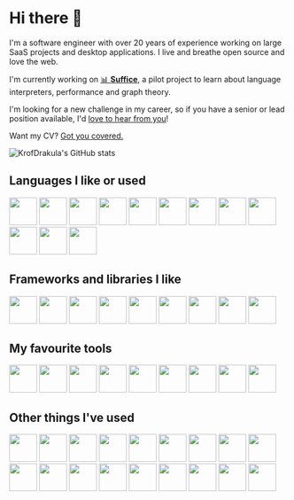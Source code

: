 # Hi there 👋

I'm a software engineer with over 20 years of experience working on large SaaS projects and desktop applications. I live and breathe open source and love the web.

I'm currently working on [📊 **Suffice**](https://github.com/KrofDrakula/suffice), a pilot project to learn about language interpreters, performance and graph theory.

I'm looking for a new challenge in my career, so if you have a senior or lead position available, I'd [love to hear from you](mailto:krofdrakula+readme@gmail.com)!

Want my CV? [Got you covered.](https://krofdrakula.github.io/assets/klemen-slavic.pdf)

![KrofDrakula's GitHub stats](https://github-readme-stats.vercel.app/api?username=krofdrakula&count_private=true&theme=transparent&show_icons=true)

## Languages I like or used

<div>
  <img src="https://cdn.jsdelivr.net/gh/devicons/devicon/icons/typescript/typescript-original.svg" height="50"/>
  <img src="https://cdn.jsdelivr.net/gh/devicons/devicon/icons/javascript/javascript-original.svg" height="50"/>
  <img src="https://cdn.jsdelivr.net/gh/devicons/devicon/icons/html5/html5-original.svg" height="50"/>
  <img src="https://cdn.jsdelivr.net/gh/devicons/devicon/icons/css3/css3-original.svg" height="50"/>
  <img src="https://cdn.jsdelivr.net/gh/devicons/devicon/icons/rust/rust-plain.svg" height="50"/>
  <img src="https://cdn.jsdelivr.net/gh/devicons/devicon/icons/csharp/csharp-original.svg" height="50"/>
  <img src="https://cdn.jsdelivr.net/gh/devicons/devicon/icons/coffeescript/coffeescript-original.svg" height="50"/>
  <img src="https://cdn.jsdelivr.net/gh/devicons/devicon/icons/ruby/ruby-original.svg" height="50"/>
  <img src="https://cdn.jsdelivr.net/gh/devicons/devicon/icons/lua/lua-original-wordmark.svg" height="50"/>
  <img src="https://cdn.jsdelivr.net/gh/devicons/devicon/icons/python/python-original.svg" height="50"/>
  <img src="https://cdn.jsdelivr.net/gh/devicons/devicon/icons/php/php-original.svg" height="50"/>
  <img src="https://cdn.jsdelivr.net/gh/devicons/devicon/icons/c/c-original.svg" height="50"/>
</div>

## Frameworks and libraries I like

<div>
  <img src="https://www.solidjs.com/assets/logo-123b04bc.svg" height="50"/>
  <img src="https://preactjs.com/assets/branding/symbol.svg" height="50"/>
  <img src="https://cdn.jsdelivr.net/gh/devicons/devicon/icons/react/react-original.svg" height="50"/>
  <img src="https://cdn.jsdelivr.net/gh/devicons/devicon/icons/express/express-original.svg" height="50"/>
  <img src="https://cdn.jsdelivr.net/gh/devicons/devicon/icons/svelte/svelte-original.svg" height="50" />
  <img src="https://cdn.jsdelivr.net/gh/devicons/devicon/icons/d3js/d3js-original.svg" height="50"/>
  <img src="https://cdn.jsdelivr.net/gh/devicons/devicon/icons/electron/electron-original.svg" height="50"/>
  <img src="https://cdn.jsdelivr.net/gh/devicons/devicon/icons/markdown/markdown-original.svg" height="50"/>
  <img src="https://cdn.jsdelivr.net/gh/devicons/devicon/icons/babel/babel-original.svg" height="50"/>
</div>

## My favourite tools

<div>
  <img src="https://cdn.jsdelivr.net/gh/devicons/devicon/icons/vscode/vscode-original.svg" height="50"/>
  <img src="https://cdn.jsdelivr.net/gh/devicons/devicon/icons/denojs/denojs-original.svg" height="50"/>
  <img src="https://cdn.jsdelivr.net/gh/devicons/devicon/icons/nodejs/nodejs-plain-wordmark.svg" height="50"/>
  <img src="https://cdn.jsdelivr.net/gh/devicons/devicon/icons/git/git-original.svg" height="50"/>
  <img src="https://vitejs.dev/logo.svg" height="50"/>
  <img src="https://cdn.jsdelivr.net/gh/devicons/devicon/icons/webpack/webpack-original.svg" height="50"/>
  <img src="https://cdn.jsdelivr.net/gh/devicons/devicon/icons/yarn/yarn-original-wordmark.svg" height="50"/>
  <img src="https://cdn.jsdelivr.net/gh/devicons/devicon/icons/docker/docker-original.svg" height="50"/>
  <img src="https://cdn.jsdelivr.net/gh/devicons/devicon/icons/raspberrypi/raspberrypi-original.svg" height="50"/>
</div>

## Other things I've used

<div>
  <img src="https://cdn.jsdelivr.net/gh/devicons/devicon/icons/debian/debian-original-wordmark.svg" height="50"/>
  <img src="https://cdn.jsdelivr.net/gh/devicons/devicon/icons/podman/podman-original.svg" height="50"/>
  <img src="https://cdn.jsdelivr.net/gh/devicons/devicon/icons/digitalocean/digitalocean-original-wordmark.svg" height="50"/>
  <img src="https://cdn.jsdelivr.net/gh/devicons/devicon/icons/figma/figma-original.svg" height="50"/>
  <img src="https://cdn.jsdelivr.net/gh/devicons/devicon/icons/latex/latex-original.svg" height="50"/>
  <img src="https://cdn.jsdelivr.net/gh/devicons/devicon/icons/mongodb/mongodb-original-wordmark.svg" height="50"/>
  <img src="https://cdn.jsdelivr.net/gh/devicons/devicon/icons/mysql/mysql-original-wordmark.svg" height="50"/>
  <img src="https://cdn.jsdelivr.net/gh/devicons/devicon/icons/npm/npm-original-wordmark.svg" height="50"/>
  
  <img src="https://cdn.jsdelivr.net/gh/devicons/devicon/icons/microsoftsqlserver/microsoftsqlserver-plain-wordmark.svg" height="50"/>
  <img src="https://cdn.jsdelivr.net/gh/devicons/devicon/icons/storybook/storybook-original.svg" height="50"/>
  <img src="https://cdn.jsdelivr.net/gh/devicons/devicon/icons/wordpress/wordpress-original.svg" height="50"/>
  
  <img src="https://cdn.jsdelivr.net/gh/devicons/devicon/icons/blender/blender-original.svg" height="50"/>
  <img src="https://cdn.jsdelivr.net/gh/devicons/devicon/icons/codepen/codepen-original-wordmark.svg" height="50"/>
  <img src="https://cdn.jsdelivr.net/gh/devicons/devicon/icons/eslint/eslint-original-wordmark.svg" height="50"/>
  <img src="https://cdn.jsdelivr.net/gh/devicons/devicon/icons/googlecloud/googlecloud-original.svg" height="50"/>
  <img src="https://cdn.jsdelivr.net/gh/devicons/devicon/icons/redis/redis-original-wordmark.svg" height="50"/>
  <img src="https://cdn.jsdelivr.net/gh/devicons/devicon/icons/sqlite/sqlite-original-wordmark.svg" height="50"/>
  <img src="https://cdn.jsdelivr.net/gh/devicons/devicon/icons/vagrant/vagrant-original.svg" height="50"/>
</div>



<!--
**KrofDrakula/krofdrakula** is a ✨ _special_ ✨ repository because its `README.md` (this file) appears on your GitHub profile.

Here are some ideas to get you started:

- 🔭 I’m currently working on ...
- 🌱 I’m currently learning ...
- 👯 I’m looking to collaborate on ...
- 🤔 I’m looking for help with ...
- 💬 Ask me about ...
- 📫 How to reach me: ...
- 😄 Pronouns: ...
- ⚡ Fun fact: ...
-->
